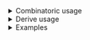 <details>
<summary style="display: list-item;">Combinatoric usage</summary>

```no_run
# use bpaf::*;
# #[allow(dead_code)]
#[derive(Debug, Clone)]
pub struct Cmd {
    flag: bool,
    arg: usize,
}

#[derive(Debug, Clone)]
# #[allow(dead_code)]
pub struct Options {
    flag: bool,
    cmd: Cmd,
}

fn cmd() -> impl Parser<Cmd> {
    let flag = long("flag")
        .help("This flag is specific to command")
        .switch();
    let arg = long("arg").argument::<usize>("ARG");
    construct!(Cmd { flag, arg })
        .to_options()
        .descr("Command to do something")
        .command("cmd")
        .help("Command to do something")
}

pub fn options() -> OptionParser<Options> {
    let flag = long("flag")
        .help("This flag is specific to the outer layer")
        .switch();
    construct!(Options { flag, cmd() }).to_options()
}
```

</details>
<details>
<summary style="display: list-item;">Derive usage</summary>

```no_run
# use bpaf::*;
# #[allow(dead_code)]
#[derive(Debug, Clone, Bpaf)]
#[bpaf(command)]
/// Command to do something
pub struct Cmd {
    /// This flag is specific to command
    flag: bool,
    arg: usize,
}

#[derive(Debug, Clone, Bpaf)]
# #[allow(dead_code)]
#[bpaf(options)]
pub struct Options {
    /// This flag is specific to the outer layer
    flag: bool,
    #[bpaf(external)]
    cmd: Cmd,
}
```

</details>
<details>
<summary style="display: list-item;">Examples</summary>


In this example there's only one command and it is required, so is the argument inside of it
```console
% app cmd --arg 42
Options { flag: false, cmd: Cmd { flag: false, arg: 42 } }
```

If you don't specify this command - parsing will fail
```console
% app 
Expected COMMAND ..., pass --help for usage information
```

You can have the same flag names inside and outside of the command, but it might be confusing
for the end user. This example enables the outer flag
```console
% app --flag cmd --arg 42
Options { flag: true, cmd: Cmd { flag: false, arg: 42 } }
```

And this one - both inside and outside
```console
% app --flag cmd --arg 42 --flag
Options { flag: true, cmd: Cmd { flag: true, arg: 42 } }
```

And that's the confusing part - unless you add context restrictions with
[`adjacent`](Parser::adjacent) and parse command first - outer flag wins.
So it's best not to mix names on different levels
```console
% app cmd --arg 42 --flag
Options { flag: true, cmd: Cmd { flag: false, arg: 42 } }
```

Commands show up on both outer level help
```console
% app --help
Usage: [--flag] COMMAND ...

Available options:
        --flag  This flag is specific to the outer layer
    -h, --help  Prints help information

Available commands:
    cmd  Command to do something
```

As well as showing their own help
```console
% app cmd --help
Command to do something

Usage: [--flag] --arg ARG

Available options:
        --flag       This flag is specific to command
        --arg <ARG>
    -h, --help       Prints help information
```

</details>
